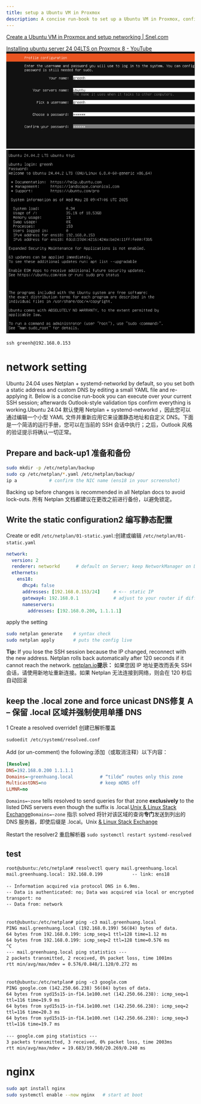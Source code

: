 ```yaml
---
title: setup a Ubuntu VM in Proxmox
description: A concise run-book to set up a Ubuntu VM in Proxmox, configure networking with Netplan, and install Nginx.
---
```


[Create a Ubuntu VM in Proxmox and setup networking | Snel.com](https://www.snel.com/support/ubuntu-vm-in-proxmox-and-networking-setup/)  

[Installing ubuntu server 24 04LTS on Proxmox 8 - YouTube](https://www.youtube.com/watch?v=wMtSGAVxQ9o)  
![](../img/ubuntu-20250528.png)
![](../img/ubuntu-20250528-1.png)
```
ssh greenh@192.168.0.153
```
# network setting
Ubuntu 24.04 uses Netplan + systemd-networkd by default, so you set both a static address and custom DNS by editing a small YAML file and re-applying it. Below is a concise run-book you can execute over your current SSH session; afterwards Outlook-style validation tips confirm everything is working.Ubuntu 24.04 默认使用 Netplan + systemd-networkd ，因此您可以通过编辑一个小型 YAML 文件并重新应用它来设置静态地址和自定义 DNS。下面是一个简洁的运行手册，您可以在当前的 SSH 会话中执行；之后，Outlook 风格的验证提示将确认一切正常。
## Prepare and back-up1 准备和备份

```bash
sudo mkdir -p /etc/netplan/backup 
sudo cp /etc/netplan/*.yaml /etc/netplan/backup/ 
ip a            # confirm the NIC name (ens18 in your screenshot)
```

Backing up before changes is recommended in all Netplan docs to avoid lock-outs. 所有 Netplan 文档都建议在更改之前进行备份，以避免锁定。

##  Write the static configuration2 编写静态配置

Create or edit `/etc/netplan/01-static.yaml`:创建或编辑 `/etc/netplan/01-static.yaml`

```yaml
network:
  version: 2
  renderer: networkd      # default on Server; keep NetworkManager on Desktop
  ethernets:
    ens18:
      dhcp4: false
      addresses: [192.168.0.153/24]     # <-- static IP
      gateway4: 192.168.0.1             # adjust to your router if different
      nameservers:
        addresses: [192.168.0.200, 1.1.1.1]

```

apply the setting  
```bash
sudo netplan generate    # syntax check
sudo netplan apply       # puts the config live
```

**Tip:** If you lose the SSH session because the IP changed, reconnect with the new address. Netplan rolls back automatically after 120 seconds if it cannot reach the network. [netplan.io](https://netplan.io/faq?utm_source=chatgpt.com)**提示：** 如果您因 IP 地址更改而丢失 SSH 会话，请使用新地址重新连接。如果 Netplan 无法连接到网络，则会在 120 秒后自动回滚  

## keep the .local zone and force unicast DNS修复 A – 保留 .local 区域并强制使用单播 DNS  
1 Create a resolved override1 创建已解析覆盖
```bash 
sudoedit /etc/systemd/resolved.conf
```

Add (or un-comment) the following:添加（或取消注释）以下内容：
```ini
[Resolve]
DNS=192.168.0.200 1.1.1.1
Domains=~greenhuang.local          # “tilde” routes only this zone
MulticastDNS=no                    # keep mDNS off
LLMNR=no

```


`Domains=~zone` tells resolved to send queries for that zone **exclusively** to the listed DNS servers even though the suffix is .local.[Unix & Linux Stack Exchange](https://unix.stackexchange.com/questions/442598/how-to-configure-systemd-resolved-and-systemd-networkd-to-use-local-dns-server-f?utm_source=chatgpt.com)`Domains=~zone` 指示 solved 将针对该区域的查询**专门**发送到列出的 DNS 服务器，即使后缀是 .local。Unix [& Linux Stack Exchange](https://unix.stackexchange.com/questions/442598/how-to-configure-systemd-resolved-and-systemd-networkd-to-use-local-dns-server-f?utm_source=chatgpt.com)

 Restart the resolver2 重启解析器
`sudo systemctl restart systemd-resolved`

## test
```shell
root@ubuntu:/etc/netplan# resolvectl query mail.greenhuang.local
mail.greenhuang.local: 192.168.0.199           -- link: ens18

-- Information acquired via protocol DNS in 6.9ms.
-- Data is authenticated: no; Data was acquired via local or encrypted transport: no
-- Data from: network


root@ubuntu:/etc/netplan# ping -c3 mail.greenhuang.local
PING mail.greenhuang.local (192.168.0.199) 56(84) bytes of data.
64 bytes from 192.168.0.199: icmp_seq=1 ttl=128 time=1.12 ms
64 bytes from 192.168.0.199: icmp_seq=2 ttl=128 time=0.576 ms
^C
--- mail.greenhuang.local ping statistics ---
2 packets transmitted, 2 received, 0% packet loss, time 1001ms
rtt min/avg/max/mdev = 0.576/0.848/1.120/0.272 ms


root@ubuntu:/etc/netplan# ping -c3 google.com
PING google.com (142.250.66.238) 56(84) bytes of data.
64 bytes from syd15s15-in-f14.1e100.net (142.250.66.238): icmp_seq=1 ttl=116 time=19.9 ms
64 bytes from syd15s15-in-f14.1e100.net (142.250.66.238): icmp_seq=2 ttl=116 time=20.3 ms
64 bytes from syd15s15-in-f14.1e100.net (142.250.66.238): icmp_seq=3 ttl=116 time=19.7 ms

--- google.com ping statistics ---
3 packets transmitted, 3 received, 0% packet loss, time 2003ms
rtt min/avg/max/mdev = 19.683/19.960/20.269/0.240 ms
```

# nginx
```bash
sudo apt install nginx
sudo systemctl enable --now nginx   # start at boot
```